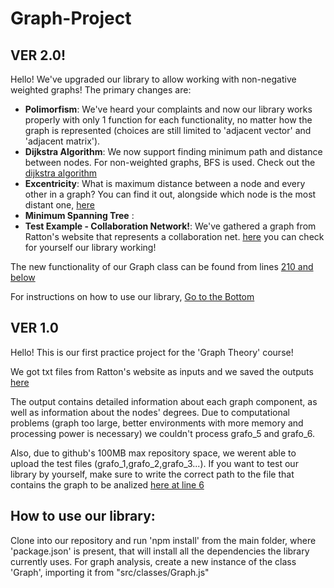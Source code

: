 # Graph-Project
## VER 2.0!
 Hello! We've upgraded our library to allow working with non-negative weighted graphs! The primary changes are:
 * __Polimorfism__: We've heard your complaints and now our library works properly with only 1 function for each functionality, no matter how the graph is represented (choices are still limited to 'adjacent vector' and 'adjacent matrix').
 * __Dijkstra Algorithm__: We now support finding minimum path and distance between nodes. For non-weighted graphs, BFS is used. Check out the [dijkstra algorithm](https://github.com/gustavo-m-vieira/Graph-Project/blob/main/src/functions/dijkstra.js)
 * __Excentricity__: What is maximum distance between a node and every other in a graph? You can find it out, alongside which node is the most distant one, [here](https://github.com/gustavo-m-vieira/Graph-Project/blob/ef8a98fcee7499b882332cc836532019fbfa47f8/src/classes/Graph.js#L226)
 * __Minimum Spanning Tree__ : 
 * __Test Example - Collaboration Network!__: We've gathered a graph from Ratton's website that represents a collaboration net. [here](https://github.com/gustavo-m-vieira/Graph-Project/blob/main/src/EstudoDeCaso/5-rede_colaboracao.js) you can check for yourself our library working!
 
 The new functionality of our Graph class can be found from lines [210 and below](https://github.com/gustavo-m-vieira/Graph-Project/blob/3b6cbd6ece36245d7128d4dab87887b31cbbf06c/src/classes/Graph.js#L210)
 
 For instructions on how to use our library, [Go to the Bottom](#Botton)
## VER 1.0
 Hello! This is our first practice project for the 'Graph Theory' course!
 
 We got txt files from Ratton's website as inputs and we saved the outputs [here](https://github.com/gustavo-m-vieira/Graph-Project/tree/main/src/testFiles/testAnswerFiles)
 
The output contains detailed information about each graph component, as well as information about the nodes' degrees.
Due to computational problems (graph too large, better environments with more memory and processing power is necessary) we couldn't process grafo_5 and grafo_6.

Also, due to github's 100MB max repository space, we werent able to upload the test files (grafo_1,grafo_2,grafo_3...). If you want to test our library by yourself, make sure to write the correct path to the file that contains the graph to be analized [here at line 6](https://github.com/gustavo-m-vieira/Graph-Project/blob/main/src/scripts/main.js)

## How to use our library: <a name="Botton"></a>
Clone into our repository and run 'npm install' from the main folder, where 'package.json' is present, that will install all the dependencies the library currently uses.
For graph analysis, create a new instance of the class 'Graph', importing it from "src/classes/Graph.js" 

